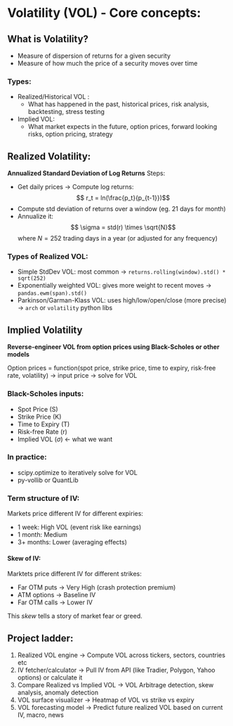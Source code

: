 # Volatility (VOL) - Core concepts:

## What is Volatility?
* Measure of dispersion of returns for a given security
* Measure of how much the price of a security moves over time

### Types:
- Realized/Historical VOL : 
    - What has happened in the past, historical prices, risk analysis, backtesting, stress testing
- Implied VOL:
    - What market expects in the future, option prices, forward looking risks, option pricing, strategy

## Realized Volatility:
**Annualized Standard Deviation of Log Returns**
Steps:
- Get daily prices -> Compute log returns:
$$ r_t = ln(\frac{p_t}{p_{t-1}})$$
- Compute std deviation of returns over a window (eg. 21 days for month)
- Annualize it:
$$ \sigma = std(r) \times \sqrt{N}$$
where $N = 252$ trading days in a year (or adjusted for any frequency)

### Types of Realized VOL:
- Simple StdDev VOL: most common $\rightarrow$ `returns.rolling(window).std() * sqrt(252)`
- Exponentially weighted VOL: gives more weight to recent moves $\rightarrow$ `pandas.ewm(span).std()`
- Parkinson/Garman-Klass VOL: uses high/low/open/close (more precise) $\rightarrow$ `arch` or `volatility` python libs

## Implied Volatility 
**Reverse-engineer VOL from option prices using Black-Scholes or other models**

Option prices = function(spot price, strike price, time to expiry, risk-free rate, volatility) $\rightarrow$ input price $\rightarrow$ solve for VOL

### Black-Scholes inputs:
- Spot Price (S)
- Strike Price (K)
- Time to Expiry (T)
- Risk-free Rate (r)
- Implied VOL ($\sigma$) $\leftarrow$ what we want

### In practice:
- scipy.optimize to iteratively solve for VOL
- py-vollib or QuantLib

### Term structure of IV:
Markets price different IV for different expiries:
- 1 week: High VOL (event risk like earnings)
- 1 month: Medium 
- 3+ months: Lower (averaging effects)

#### Skew of IV:
Marktets price different IV for different strikes:
- Far OTM puts $\rightarrow$ Very High (crash protection premium)
- ATM options $\rightarrow$ Baseline IV
- Far OTM calls $\rightarrow$ Lower IV

This _skew_ tells a story of market fear or greed.


## Project ladder:
1. Realized VOL engine $\rightarrow$ Compute VOL across tickers, sectors, countries etc
2. IV fetcher/calculator $\rightarrow$ Pull IV from API (like Tradier, Polygon, Yahoo options) or calculate it
3. Compare Realized vs Implied VOL $\rightarrow$ VOL Arbitrage detection, skew analysis, anomaly detection
4. VOL surface visualizer $\rightarrow$ Heatmap of VOL vs strike vs expiry
5. VOL forecasting model $\rightarrow$ Predict future realized VOL based on current IV, macro, news


